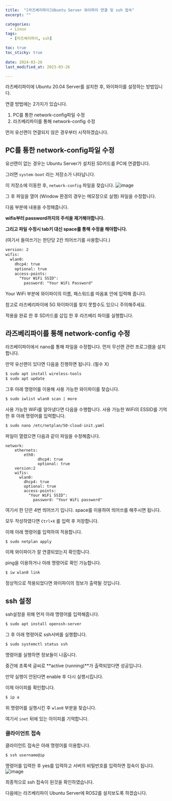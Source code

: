 ```yaml
---
title:  "[라즈베리파이]Ubuntu Server 와이파이 연결 및 ssh 접속" 
excerpt: ""

categories:
  - Linux
tags:
  - [라즈베리파이, ssh]

toc: true
toc_sticky: true
 
date: 2024-03-26
last_modified_at: 2023-03-26

---
```


라즈베리파이에 Ubuntu 20.04 Server를 설치한 후, 와이파이를 설정하는 방법입니다.

연결 방법에는 2가지가 있습니다.

1. PC를 통한 network-config파일 수정
2. 라즈베리파이를 통해 network-config 수정

먼저 유선랜이 연결되지 않은 경우부터 시작하겠습니다.

## PC를 통한 network-config파일 수정

유선랜이 없는 경우는 Ubuntu Server가 설치된 SD카드를 PC에 연결합니다.

그러면  `system-boot` 라는 저장소가 나타납니다.

이 저장소에 이동한 후, `network-config` 파일을 찾습니다.
![image](https://user-images.githubusercontent.com/80799025/211032203-c028fa4c-dd57-45f8-9c3f-8f7ad611b490.png)


그 후 파일을 열어 (Window 환경의 경우는 메모장으로 실행) 파일을 수정합니다.

다음 부분에 내용을 수정해줍니다.

**wifis부터 password까지의 주석을 제거해야합니다.**

**그리고 파일 수정시 tab키 대신 space를 통해 수정을 해야합니다.** 

(여기서 들여쓰기는 한단당 2칸 띄어쓰기를 사용합니다.)

```xml
version: 2
wifis:
  wlan0:
    dhcp4: true
    optional: true
    access-points:
      "Your WiFi SSID":
        password: "Your WiFi Password"
```

Your WiFi 부분에 와이파이의 이름, 패스워드를 따옴표 안에 입력해 줍니다.

참고로 라즈베리파이에 5G 와이파이를 찾지 못할수도 있으니 주의해주세요.

적용을 완료 한 후 SD카드를 삽입 한 후 라즈베리 파이를 실행합니다.

## 라즈베리파이를 통해 network-config 수정

라즈베이파이에서 nano를 통해 파일을 수정합니다.
먼저 무선랜 관련 프로그램을 설치합니다.

 만약 유선랜이 있다면 다음을 진행하면 됩니다. (필수 X)
```xml
$ sudo apt install wireless-tools
$ sudo apt update
```

그후 아래 명령어를 이용해 사용 가능한 와이파이를 찾습니다.

```xml
$ sudo iwlist wlan0 scan | more
```


사용 가능한 WiFi를 알아냈다면 다음을 수행합니다.
사용 가능한 WiFi의 ESSID를 기억한 후 아래 명령어를 입력합니다.

```xml
$ sudo nano /etc/netplan/50-cloud-init.yaml
```

파일이 열렸으면 다음과 같이 파일을 수정해줍니다.

```
network:
    ethernets:
        eth0:
              dhcp4: true
              optional: true
    version:2
    wifis:
      wlan0:
        dhcp4: true
        optional: true
        access-points:
          "Your WiFi SSID":
            password: "Your WiFi password"
```

여기서 한 단은 4번 띄어쓰기 입니다. space를 이용하여 띄어쓰를 해주시면 됩니다.

모두 작성하였다면 `Ctrl+X` 를 입력 후 저장합니다.

이제 아래 명령어를 입력하여 적용합니다.

```xml
$ sudo netplan apply
```

이제 와이파이가 잘 연결되었는지 확인합니다.

ping을 이용하거나 아래 명령어로 확인 가능합니다.

```xml
$ iw wlan0 link
```

정상적으로 적용되었다면 와이파이의 정보가 출력될 것입니다.

## ssh 설정

ssh설정을 위해 먼저 아래 명령어를 입력해줍니다.

```xml 
$ sudo apt install openssh-server
```

그 후 아래 명령어로 ssh서버를 실행합니다.

```xml
$ sudo systemctl status ssh
```

명령어를 실행하면 정보들이 나옵니다.

중간에 초록색 글씨로  **active (running)**가 출력되었다면 성공입니다.

만약 실행이 안된다면 enable 후 다시 실행시킵니다.

이제 아이피를 확인합니다.

```xml
$ ip a
```

위 명령어를 실행시킨 후 `wlan0` 부분을 찾습니다.

여기서 `inet` 뒤에 있는 아이피를 기억합니다.

### 클라이언트 접속

클라이언트 접속은 아래 명령어를 이용합니다.

```xml
$ ssh username@ip
```

명령어를 입력한 후 yes를 입력하고 서버의 비밀번호를 입력하면 접속이 됩니다.
![image](https://user-images.githubusercontent.com/80799025/211032324-2533117a-c9f1-46b8-afb4-aef09599a8f2.png)

최종적으로 ssh 접속이 된것을 확인하였습니다.

다음에는 라즈베리파이 Ubuntu Server에 ROS2를 설치보도록 하겠습니다.
